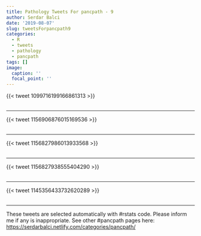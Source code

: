 ```yaml
---
title: Pathology Tweets For pancpath - 9
author: Serdar Balci
date: '2019-08-07'
slug: tweetsForpancpath9
categories:
  - R
  - tweets
  - pathology
  - pancpath
tags: []
image:
  caption: ''
  focal_point: ''
---
```



{{< tweet 1099716199166861313 >}}
<br>
<br>
<hr>
{{< tweet 1156906876015169536 >}}
<br>
<br>
<hr>
{{< tweet 1156827986013933568 >}}
<br>
<br>
<hr>
{{< tweet 1156827938555404290 >}}
<br>
<br>
<hr>
{{< tweet 1145356433732620289 >}}
<br>
<br>
<hr>


These tweets are selected automatically with #rstats code. Please inform me if any is inappropriate.
See other #pancpath pages here: https://serdarbalci.netlify.com/categories/pancpath/

